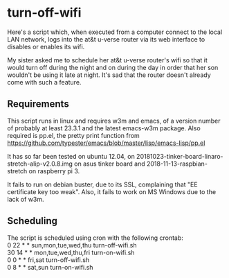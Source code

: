 # turn-off-wifi
Here's a script which, when executed from a computer connect to the local LAN network, logs into the at&t u-verse router via its web interface to disables or enables its wifi. 

My sister asked me to schedule her at&t u-verse router's wifi so that it would turn off during the night and on during the day in order that her son wouldn't be using it late at night.  It's sad that the router doesn't already come with such a feature.



## Requirements
This script runs in linux and requires w3m and emacs, of a version number of probably at least 23.3.1 and the latest emacs-w3m package.
Also required is pp.el, the pretty print function from https://github.com/typester/emacs/blob/master/lisp/emacs-lisp/pp.el

It has so far been tested on ubuntu 12.04, on 20181023-tinker-board-linaro-stretch-alip-v2.0.8.img on asus tinker board and 2018-11-13-raspbian-stretch on raspberry pi 3. 

It fails to run on debian buster, due to its SSL, complaining that "EE certificate key too weak".  Also, it fails to work on MS Windows due to the lack of w3m.

## Scheduling
The script is scheduled using cron with the following crontab:<br/>
    0 22 * * sun,mon,tue,wed,thu turn-off-wifi.sh<br/>
    30 14 * * mon,tue,wed,thu,fri turn-on-wifi.sh<br/>
    0 0 * * fri,sat turn-off-wifi.sh<br/>
    0 8 * * sat,sun turn-on-wifi.sh<br/>
 
